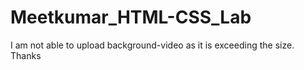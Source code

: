 # Meetkumar_HTML-CSS_Lab

I am not able to upload background-video as it is exceeding the size. Thanks
